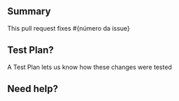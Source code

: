 ## Summary
This pull request fixes #{número da issue}

## Test Plan? 
A Test Plan lets us know how these changes were tested

## Need help?

